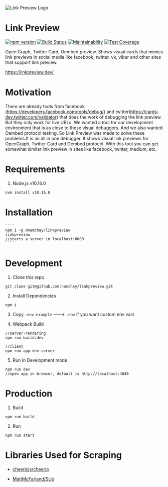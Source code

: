 ![Link Preview Logo](https://raw.githubusercontent.com/namchey/linkpreview/master/app/images/blue-logo.png)

# Link Preview
[![npm version](https://badge.fury.io/js/%40namchey%2Flinkpreview.svg)](https://badge.fury.io/js/%40namchey%2Flinkpreview)
[![Build Status](https://travis-ci.org/namchey/linkpreview.svg?branch=master)](https://travis-ci.org/namchey/linkpreview)
[![Maintainability](https://api.codeclimate.com/v1/badges/f8aae8449e8d187af9aa/maintainability)](https://codeclimate.com/github/namchey/linkpreview/maintainability)
[![Test Coverage](https://api.codeclimate.com/v1/badges/f8aae8449e8d187af9aa/test_coverage)](https://codeclimate.com/github/namchey/linkpreview/test_coverage)

Open Graph, Twitter Card, Oembed preview. Shows visual cards that mimics link previews in social media like facebook, twitter, vk, viber and other sites that support link preview.


https://linkpreview.dev/

# Motivation
 There are already tools from facebook (https://developers.facebook.com/tools/debug/) and twitter(https://cards-dev.twitter.com/validator) that does the work of debugging the link preview. But they only work for live URLs. We wanted a tool for our development environment that is as close to those visual debuggers. And we also wanted Oembed protocol testing. So Link Preview was made to solve these problems.It is an all in one debugger. It shows visual link previews for OpenGraph, Twitter Card and Oembed protocol. With this tool you can get somewhat similar link preview in sites like facebook, twitter, medium, etc.

# Requirements

  1. Node.js v10.16.0

  ```
  nvm install v10.16.0
  ```

# Installation

    ````
    npm i -g @namchey/linkpreview
    linkpreview
    //starts a server in localhost:8080
    ````

# Development

1. Clone this repo
  ````
  git clone git@github.com:namchey/linkpreview.git
  ````

2. Install Dependencies
  ````
  npm i
  ````

3. Copy `.env.example` ---> `.env` if you want custom env vars

4. Webpack Build

  ````
  //server-rendering
  npm run build:dev

  //client
  npm run app-dev-server

  ````

5. Run in Development mode
  ````
  npm run dev
  //open app in browser, default is http://localhost:4040
  ````

# Production


  1. Build
  ````
  npm run build
  ````

  2. Run
  ````
  npm run start
  ````


  # Libraries Used for Scraping

   - [cheeriojs/cheerio](https://github.com/cheeriojs/cheerio)

   - [MattMcFarland/SUq](https://github.com/MattMcFarland/SUq)

